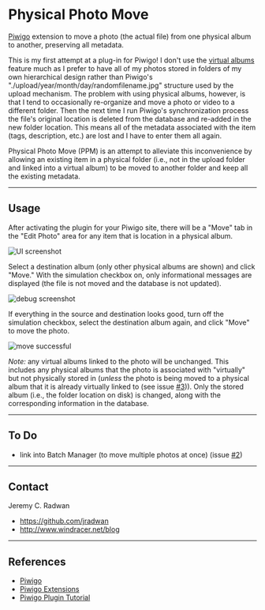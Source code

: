 # Physical Photo Move
[Piwigo](http://piwigo.org/) extension to move a photo (the actual file) from one physical album to another, preserving all metadata.

This is my first attempt at a plug-in for Piwigo! I don't use the [virtual albums](http://piwigo.org/doc/doku.php?id=user_documentation:albums_management) feature much as I prefer to have all of my photos stored in folders of my own hierarchical design rather than Piwigo's "./upload/year/month/day/randomfilename.jpg" structure used by the upload mechanism. The problem with using physical albums, however, is that I tend to occasionally re-organize and move a photo or video to a different folder. Then the next time I run Piwigo's synchronization process the file's original location is deleted from the database and re-added in the new folder location. This means all of the metadata associated with the item (tags, description, etc.) are lost and I have to enter them all again.

Physical Photo Move (PPM) is an attempt to alleviate this inconvenience by allowing an existing item in a physical folder (i.e., not in the upload folder and linked into a virtual album) to be moved to another folder and keep all the existing metadata.

- - -
## Usage

After activating the plugin for your Piwigo site, there will be a "Move" tab in the "Edit Photo" area for any item that is location in a physical album.

![UI screenshot](https://github.com/jradwan/Piwigo-physical_photo_move/raw/master/resources/ppm-main-ui.jpg)
 
Select a destination album (only other physical albums are shown) and click "Move." With the simulation checkbox on, only informational messages are displayed (the file is not moved and the database is not updated). 

![debug screenshot](https://github.com/jradwan/Piwigo-physical_photo_move/raw/master/resources/ppm-debug-info.jpg)

If everything in the source and destination looks good, turn off the simulation checkbox, select the destination album again, and click "Move" to move the photo.

![move successful](https://github.com/jradwan/Piwigo-physical_photo_move/raw/master/resources/ppm-moved.jpg)

_Note:_ any virtual albums linked to the photo will be unchanged. This includes any physical albums that the photo is associated with "virtually" but not physically stored in (_unless_ the photo is being moved to a physical album that it is already virtually linked to (see issue [#3](https://github.com/jradwan/Piwigo-physical_photo_move/issues/3))). Only the stored album (i.e., the folder location on disk) is changed, along with the corresponding information in the database.

- - -
## To Do

- link into Batch Manager (to move multiple photos at once) (issue [#2](https://github.com/jradwan/Piwigo-physical_photo_move/issues/2))

- - -
## Contact

Jeremy C. Radwan

- https://github.com/jradwan
- http://www.windracer.net/blog

- - -
## References

- [Piwigo](http://piwigo.org/)
- [Piwigo Extensions](http://piwigo.org/ext/)
- [Piwigo Plugin Tutorial](http://piwigo.org/doc/doku.php?id=dev:extensions:plugin_tutorial1)
